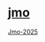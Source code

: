 # [jmo](https://nelsenniko.github.io/jmo)
[Jmo-2025](https://nelsenniko.github.io/jmo/proyeksi.html)
